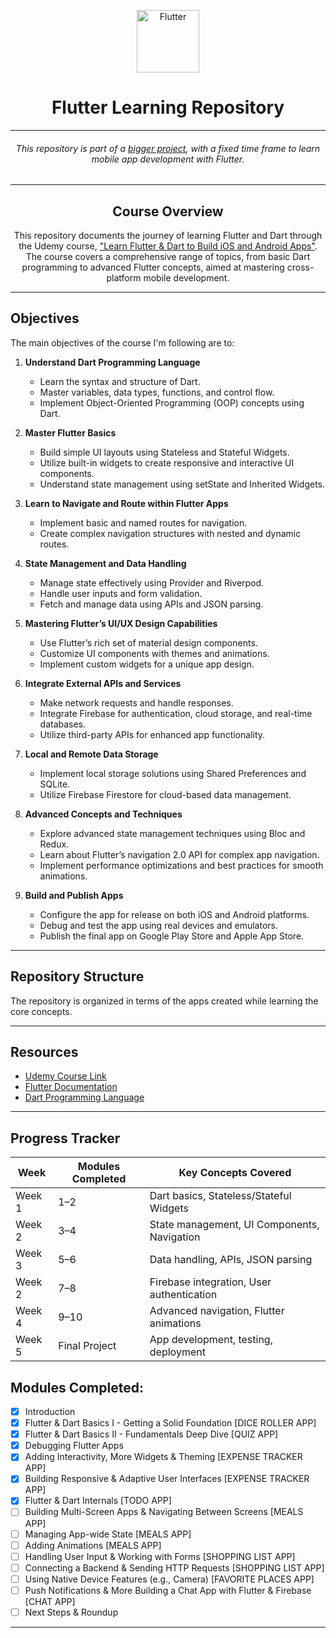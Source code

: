 <p align="center">
    <a href="https://flutter.dev/" target="_blank" rel="noreferrer"> <img src="https://storage.googleapis.com/cms-storage-bucket/6e19fee6b47b36ca613f.png" alt="Flutter" height="100"/></a>
</p>

<h1 align="center"> Flutter Learning Repository</h1>

---

<h6 align="center">This repository is part of a <a href="https://github.com/rajin-khan/capstone-sem-8" target="_blank" rel="noreferrer">bigger project</a>, with a fixed time frame to learn mobile app development with Flutter.</h6>

---

<h2 align="center">Course Overview</h2>

<p align="center">This repository documents the journey of learning Flutter and Dart through the Udemy course, <a href="https://www.udemy.com/course/el5hatib-flutter" target="_blank" rel="noreferrer">"Learn Flutter & Dart to Build iOS and Android Apps"</a>. The course covers a comprehensive range of topics, from basic Dart programming to advanced Flutter concepts, aimed at mastering cross-platform mobile development.</p>

---

## Objectives

The main objectives of the course I'm following are to:

1. **Understand Dart Programming Language**
   - Learn the syntax and structure of Dart.
   - Master variables, data types, functions, and control flow.
   - Implement Object-Oriented Programming (OOP) concepts using Dart.

2. **Master Flutter Basics**
   - Build simple UI layouts using Stateless and Stateful Widgets.
   - Utilize built-in widgets to create responsive and interactive UI components.
   - Understand state management using setState and Inherited Widgets.

3. **Learn to Navigate and Route within Flutter Apps**
   - Implement basic and named routes for navigation.
   - Create complex navigation structures with nested and dynamic routes.

4. **State Management and Data Handling**
   - Manage state effectively using Provider and Riverpod.
   - Handle user inputs and form validation.
   - Fetch and manage data using APIs and JSON parsing.

5. **Mastering Flutter’s UI/UX Design Capabilities**
   - Use Flutter’s rich set of material design components.
   - Customize UI components with themes and animations.
   - Implement custom widgets for a unique app design.

6. **Integrate External APIs and Services**
   - Make network requests and handle responses.
   - Integrate Firebase for authentication, cloud storage, and real-time databases.
   - Utilize third-party APIs for enhanced app functionality.

7. **Local and Remote Data Storage**
   - Implement local storage solutions using Shared Preferences and SQLite.
   - Utilize Firebase Firestore for cloud-based data management.

8. **Advanced Concepts and Techniques**
   - Explore advanced state management techniques using Bloc and Redux.
   - Learn about Flutter’s navigation 2.0 API for complex app navigation.
   - Implement performance optimizations and best practices for smooth animations.

9. **Build and Publish Apps**
   - Configure the app for release on both iOS and Android platforms.
   - Debug and test the app using real devices and emulators.
   - Publish the final app on Google Play Store and Apple App Store.

---

## Repository Structure

The repository is organized in terms of the apps created while learning the core concepts.

---

## Resources

- [Udemy Course Link](https://www.udemy.com/course/el5hatib-flutter/)
- [Flutter Documentation](https://flutter.dev/docs)
- [Dart Programming Language](https://dart.dev/guides)

---

## Progress Tracker

| Week         | Modules Completed  | Key Concepts Covered                           |
|--------------|--------------------|-----------------------------------------------|
| Week 1       | 1–2                | Dart basics, Stateless/Stateful Widgets        |
| Week 2       | 3–4                | State management, UI Components, Navigation   |
| Week 3       | 5–6                | Data handling, APIs, JSON parsing             |
| Week 2       | 7–8                | Firebase integration, User authentication     |
| Week 4       | 9–10               | Advanced navigation, Flutter animations       |
| Week 5       | Final Project      | App development, testing, deployment          |

## Modules Completed:

- [X] Introduction
- [X] Flutter & Dart Basics I - Getting a Solid Foundation [DICE ROLLER APP]
- [X] Flutter & Dart Basics II - Fundamentals Deep Dive [QUIZ APP]
- [X] Debugging Flutter Apps
- [X] Adding Interactivity, More Widgets & Theming [EXPENSE TRACKER APP]
- [X] Building Responsive & Adaptive User Interfaces [EXPENSE TRACKER APP]
- [X] Flutter & Dart Internals [TODO APP]
- [ ] Building Multi-Screen Apps & Navigating Between Screens [MEALS APP]
- [ ] Managing App-wide State [MEALS APP]
- [ ] Adding Animations [MEALS APP]
- [ ] Handling User Input & Working with Forms [SHOPPING LIST APP]
- [ ] Connecting a Backend & Sending HTTP Requests  [SHOPPING LIST APP]
- [ ] Using Native Device Features (e.g., Camera) [FAVORITE PLACES APP]
- [ ] Push Notifications & More Building a Chat App with Flutter & Firebase [CHAT APP]
- [ ] Next Steps & Roundup
---

